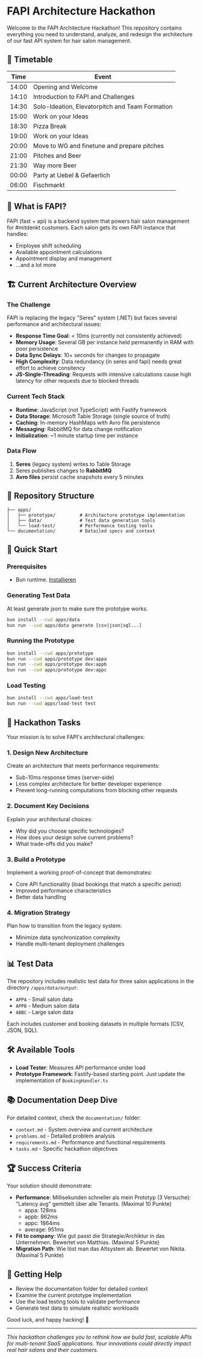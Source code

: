 # FAPI Architecture Hackathon

Welcome to the FAPI Architecture Hackathon! This repository contains everything you need to understand, analyze, and redesign the architecture of our fast API system for hair salon management.

## 󰞌 Timetable

| Time  | Event                                           |
| ----- | ----------------------------------------------- |
| 14:00 | Opening and Welcome                             |
| 14:10 | Introduction to FAPI and Challenges             |
| 14:30 | Solo-Ideation, Elevatorpitch and Team Formation |
| 15:00 | Work on your Ideas                              |
| 18:30 | Pizza Break                                     |
| 19:00 | Work on your Ideas                              |
| 20:00 | Move to WG and finetune and prepare pitches     |
| 21:00 | Pitches and Beer                                |
| 21:30 | Way more Beer                                   |
| 00:00 | Party at Uebel & Gefaerlich                     |
| 06:00 | Fischmarkt                                      |

## 🎯 What is FAPI?

FAPI (fast + api) is a backend system that powers hair salon management for #mitdenkt customers. Each salon gets its own FAPI instance that handles:

- Employee shift scheduling
- Available appointment calculations
- Appointment display and management
- ...and a lot more

## 🏗️ Current Architecture Overview

### The Challenge

FAPI is replacing the legacy "Seres" system (.NET) but faces several performance and architectural issues:

- **Response Time Goal**: < 10ms (currently not consistently achieved)
- **Memory Usage**: Several GB per instance held permanently in RAM with poor persistence
- **Data Sync Delays**: 10+ seconds for changes to propagate
- **High Complexity**: Data redundancy (in seres and fapi) needs great effort to achieve consitency
- **JS-Single-Threading**: Requests with intensive calculations cause high latency for other requests due to blocked threads

### Current Tech Stack

- **Runtime**: JavaScript (not TypeScript) with Fastify framework
- **Data Storage**: Microsoft Table Storage (single source of truth)
- **Caching**: In-memory HashMaps with Avro file persistence
- **Messaging**: RabbitMQ for data change notification
- **Initialization**: ~1 minute startup time per instance

### Data Flow

1. **Seres** (legacy system) writes to Table Storage
2. Seres publishes changes to **RabbitMQ**
3. **Avro files** persist cache snapshots every 5 minutes

## 📁 Repository Structure

```
├── apps/
│   ├── prototype/         # Architecture prototype implementation
│   ├── data/              # Test data generation tools
│   └── load-test/         # Performance testing tools
└── documentation/         # Detailed specs and context

```

## 🚀 Quick Start

### Prerequisites

- Bun runtime. [Installieren](https://bun.com/docs/installation)

### Generating Test Data

At least generate json to make sure the prototype works.

```bash
bun install --cwd apps/data
bun run --cwd apps/data generate [csv|json|sql...]
```

### Running the Prototype

```bash
bun install --cwd apps/prototype
bun run --cwd apps/prototype dev:appa
bun run --cwd apps/prototype dev:appb
bun run --cwd apps/prototype dev:appc
```

### Load Testing

```bash
bun install --cwd apps/load-test
bun run --cwd apps/load-test test
```

## 🎯 Hackathon Tasks

Your mission is to solve FAPI's architectural challenges:

### 1. Design New Architecture

Create an architecture that meets performance requirements:

- Sub-10ms response times (server-side)
- Less complex architecture for better developer experience
- Prevent long-running computations from blocking other requests

### 2. Document Key Decisions

Explain your architectural choices:

- Why did you choose specific technologies?
- How does your design solve current problems?
- What trade-offs did you make?

### 3. Build a Prototype

Implement a working proof-of-concept that demonstrates:

- Core API functionality (load bookings that match a specific period)
- Improved performance characteristics
- Better data handling

### 4. Migration Strategy

Plan how to transition from the legacy system:

- Minimize data synchronization complexity
- Handle multi-tenant deployment challenges

## 📊 Test Data

The repository includes realistic test data for three salon applications in the directory `/apps/data/output`:

- `APPA` - Small salon data
- `APPB` - Medium salon data
- `ABBC` - Large salon data

Each includes customer and booking datasets in multiple formats (CSV, JSON, SQL).

## 🛠️ Available Tools

- **Load Tester**: Measures API performance under load
- **Prototype Framework**: Fastify-based starting point. Just update the implementation of `BookingHandler.ts`

## 📚 Documentation Deep Dive

For detailed context, check the `documentation/` folder:

- `context.md` - System overview and current architecture
- `problems.md` - Detailed problem analysis
- `requirements.md` - Performance and functional requirements
- `tasks.md` - Specific hackathon objectives

## 🏆 Success Criteria

Your solution should demonstrate:

- **Performance**: Millisekunden schneller als mein Prototyp (3 Versuche): "Latency avg" gemittelt über alle Tenants. (Maximal 10 Punkte)
  - appa: 128ms
  - appb: 862ms
  - appc: 1864ms
  - average: 951ms
- **Fit to company**: Wie gut passt die Strategie/Archiktur in das Unternehmen. Bewertet von Matthias. (Maximal 5 Punkte)
- **Migration Path**: Wie löst man das Altsystem ab. Bewertet von Nikita. (Maximal 5 Punkte)

## 🤝 Getting Help

- Review the documentation folder for detailed context
- Examine the current prototype implementation
- Use the load testing tools to validate performance
- Generate test data to simulate realistic workloads

Good luck, and happy hacking! 🚀

---

_This hackathon challenges you to rethink how we build fast, scalable APIs for multi-tenant SaaS applications. Your innovations could directly impact real hair salons and their customers._
